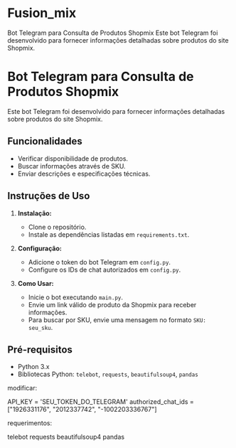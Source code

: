 # Fusion_mix
 Bot Telegram para Consulta de Produtos Shopmix  Este bot Telegram foi desenvolvido para fornecer informações detalhadas sobre produtos do site Shopmix.  
# Bot Telegram para Consulta de Produtos Shopmix

Este bot Telegram foi desenvolvido para fornecer informações detalhadas sobre produtos do site Shopmix.

## Funcionalidades

- Verificar disponibilidade de produtos.
- Buscar informações através de SKU.
- Enviar descrições e especificações técnicas.

## Instruções de Uso

1. **Instalação:**
   - Clone o repositório.
   - Instale as dependências listadas em `requirements.txt`.

2. **Configuração:**
   - Adicione o token do bot Telegram em `config.py`.
   - Configure os IDs de chat autorizados em `config.py`.

3. **Como Usar:**
   - Inicie o bot executando `main.py`.
   - Envie um link válido de produto da Shopmix para receber informações.
   - Para buscar por SKU, envie uma mensagem no formato `SKU: seu_sku`.

## Pré-requisitos

- Python 3.x
- Bibliotecas Python: `telebot`, `requests`, `beautifulsoup4`, `pandas`


modificar:

API_KEY = 'SEU_TOKEN_DO_TELEGRAM'
authorized_chat_ids = ["1926331176", "2012337742", "-1002203336767"]




requerimentos:

telebot
requests
beautifulsoup4
pandas
